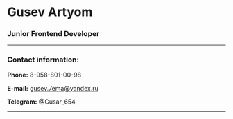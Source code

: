 # **Gusev Artyom**
### **Junior Frontend Developer**
*******
### **Contact information:**
**Phone:** 8-958-801-00-98   

**E-mail:** gusev.7ema@yandex.ru   

**Telegram:** @Gusar_654
*******
